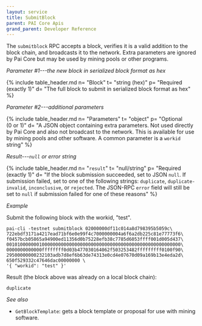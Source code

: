 ```yaml
---
layout: service
title: SubmitBlock
parent: PAI Core Apis
grand_parent: Developer Reference
---
```



The `submitblock` RPC accepts a block, verifies it is a valid addition to the block chain, and broadcasts it to the network. Extra parameters are ignored by Pai Core but may be used by mining pools or other programs.

*Parameter #1---the new block in serialized block format as hex*

{% include table_header.md
  n= "Block"
  t= "string (hex)"
  p= "Required<br>(exactly 1)"
  d= "The full block to submit in serialized block format as hex"
%}

*Parameter #2---additional parameters*

{% include table_header.md
  n= "Parameters"
  t= "object"
  p= "Optional<br>(0 or 1)"
  d= "A JSON object containing extra parameters.  Not used directly by Pai Core and also not broadcast to the network.  This is available for use by mining pools and other software.  A common parameter is a `workid` string"
%}

*Result---`null` or error string*

{% include table_header.md
  n= "`result`"
  t= "null/string"
  p= "Required<br>(exactly 1)"
  d= "If the block submission succeeded, set to JSON `null`.  If submission failed, set to one of the following strings: `duplicate`, `duplicate-invalid`, `inconclusive`, or `rejected`.  The JSON-RPC `error` field will still be set to `null` if submission failed for one of these reasons"
%}

*Example*

Submit the following block with the workid, "test".

```
pai-cli -testnet submitblock 02000000df11c014a8d798395b5059c\
722ebdf3171a4217ead71bf6e0e99f4c7000000004a6f6a2db225c81e77773f6\
f0457bcb05865a94900ed11356d0b75228efb38c7785d6053ffff001d005d437\
0010100000001000000000000000000000000000000000000000000000000000\
0000000000000ffffffff0d03b477030164062f503253482fffffffff0100f90\
29500000000232103adb7d8ef6b63de74313e0cd4e07670d09a169b13e4eda2d\
650f529332c47646dac00000000 \
'{ "workid": "test" }'
```

Result (the block above was already on a local block chain):

```
duplicate
```

*See also*

* `GetBlockTemplate`: gets a block template or proposal for use with mining software.

